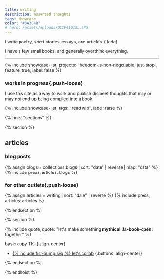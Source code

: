 ```yaml
---
title: writing
description: assorted thoughts
tags: showcase
color: "#3A3C48"
# hero: /assets/uploads/DSCF4101XL.JPG
---
```


I write poetry, short stories, essays, and articles.
{.lede} 

I have a few small books, and generally overthink everything.

***

{% include showcase-list, projects: "freedom-is-non-negotiable, just-stop", feature: true, label: false %}

### works in progress{.push-loose}
I use this site as a way to work and publish discreet thoughts that may or may not end up being compiled into a book.

{% include showcase-list, tags: "read wip", label: false %}

{% hoist "sections" %}

{% section %}
## articles

### blog posts
{% assign  blogs = collections.blogs | sort: "date" | reverse | map: "data" %}
{% include press, articles: blogs %}

### for other outlets{.push-loose}
{% assign articles = writing | sort: "date" | reverse %}
{% include press, articles: articles %}

{% endsection %}


{% section %}

{% include quote, quote: "let's make something **mythical :fa-book-open:** together" %}

basic copy TK.
{.align-center}

* [{% include fist-bump.svg %} let's collab](/collab)
{.buttons .align-center}

{% endsection %}

{% endhoist %}
